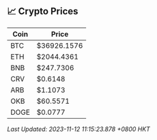 ## 📈 Crypto Prices

| Coin | Price |
| ---- | ----- |
| BTC | $36926.1576 |
| ETH | $2044.4361 |
| BNB | $247.7306 |
| CRV | $0.6148 |
| ARB | $1.1073 |
| OKB | $60.5571 |
| DOGE | $0.0777 |

_Last Updated: 2023-11-12 11:15:23.878 +0800 HKT_